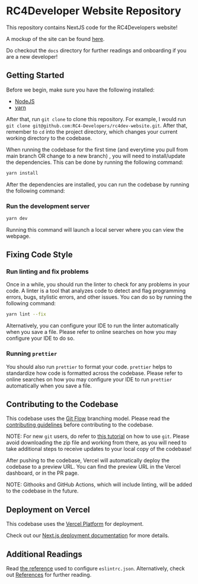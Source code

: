 # RC4Developer Website Repository

This repository contains NextJS code for the RC4Developers website!

A mockup of the site can be
found [here](https://www.figma.com/file/8vnjXFtweYX7AUJwDvU86P/Website-Mockup?node-id=0%3A1&t=NYlhpxd6dUdYEyC3-1).

Do checkout the `docs` directory for further readings and onboarding if you are a new developer!

## Getting Started

Before we begin, make sure you have the following installed:

* [NodeJS](https://nodejs.org/en/download/)
* [yarn](https://classic.yarnpkg.com/en/docs/install/#windows-stable)

After that, run `git clone` to clone this repository. For example, I would
run `git clone git@github.com:RC4-Developers/rc4dev-website.git`. After that, remember to `cd` into the project
directory, which changes your current working directory to the codebase.

When running the codebase for the first time (and everytime you pull from main branch OR change to a new branch) , you
will need to install/update the
dependencies. This can be done by running the
following command:

```bash
yarn install
```

After the dependencies are installed, you can run the codebase by running the following command:

### Run the development server

```bash
yarn dev
```

Running this command will launch a local server where you can view the webpage.

## Fixing Code Style

### Run linting and fix problems

Once in a while, you should run the linter to check for any problems in your code. A linter is a tool that analyzes code
to detect and flag programming errors, bugs, stylistic errors, and other issues. You can do so by running the
following command:

```bash
yarn lint --fix
```

Alternatively, you can configure your IDE to run the linter automatically when you save a file. Please refer to online
searches on how you may configure your IDE to do so.

### Running `prettier`

You should also run `prettier` to format your code. `prettier` helps to standardize how code is formatted across the
codebase. Please refer to online searches on how you may configure your IDE to run `prettier` automatically when you
save a file.

## Contributing to the Codebase

This codebase uses the [Git Flow](https://nvie.com/posts/a-successful-git-branching-model/) branching model. Please read
the [contributing guidelines](docs/Contributing.md) before contributing to the codebase.

NOTE: For new `git` users, do refer
to [this tutorial](https://www.youtube.com/watch?v=SWYqp7iY_Tc&ab_channel=TraversyMedia) on how to use `git`. Please
avoid downloading the zip file and working from there, as you will need to take additional steps to receive updates to
your local copy of the codebase!

After pushing to the codebase, Vercel will automatically deploy the codebase to a preview URL. You can find the preview
URL in the Vercel dashboard, or in the PR page.

NOTE: Githooks and GitHub Actions, which will include linting, will be added to the codebase in the future.

## Deployment on Vercel

This codebase uses
the [Vercel Platform](https://vercel.com/new?utm_medium=default-template&filter=next.js&utm_source=create-next-app&utm_campaign=create-next-app-readme)
for deployment.

Check out our [Next.js deployment documentation](https://nextjs.org/docs/deployment) for more details.

## Additional Readings

Read [the reference](https://gist.github.com/pedrouid/71bb2d8b263731492dabfa302e7c6b67) used to
configure `eslintrc.json`. Alternatively, check out [References](docs/References.md) for further reading.